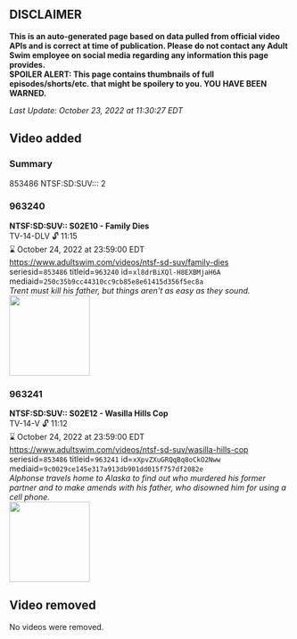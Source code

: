 ## DISCLAIMER
**This is an auto-generated page based on data pulled from official video APIs and is correct at time of publication. Please do not contact any Adult Swim employee on social media regarding any information this page provides.**  
**SPOILER ALERT: This page contains thumbnails of full episodes/shorts/etc. that might be spoilery to you. YOU HAVE BEEN WARNED.**  

_Last Update: October 23, 2022 at 11:30:27 EDT_
## Video added
### Summary
853486 NTSF:SD:SUV::: 2  
### 963240
**NTSF:SD:SUV:: S02E10 - Family Dies**  
TV-14-DLV 🔓 11:15  
⌛ October 24, 2022 at 23:59:00 EDT  
https://www.adultswim.com/videos/ntsf-sd-suv/family-dies  
seriesid=`853486` titleid=`963240` id=`xl8drBiXQl-H8EXBMjaH6A` mediaid=`250c35b9cc44310cc9cb85e8e61415d356f5ec8a`  
_Trent must kill his father, but things aren't as easy as they sound._  
<a href="https://media.cdn.adultswim.com/uploads/20200312/thumbnails/2_203121315360-ntsf_207_dup-20160929.jpg"><img src="https://media.cdn.adultswim.com/uploads/20200312/thumbnails/2_203121315360-ntsf_207_dup-20160929.jpg" height="144px" /></a>
### 963241
**NTSF:SD:SUV:: S02E12 - Wasilla Hills Cop**  
TV-14-V 🔓 11:12  
⌛ October 24, 2022 at 23:59:00 EDT  
https://www.adultswim.com/videos/ntsf-sd-suv/wasilla-hills-cop  
seriesid=`853486` titleid=`963241` id=`xXpvZXuGRQqBq8oCkO2Nww` mediaid=`9c0029ce145e317a913db901dd015f757df2082e`  
_Alphonse travels home to Alaska to find out who murdered his former partner and to make amends with his father, who disowned him for using a cell phone._  
<a href="https://media.cdn.adultswim.com/uploads/20200312/thumbnails/2_203121316224-ntsf_210_dup-20160412.jpg"><img src="https://media.cdn.adultswim.com/uploads/20200312/thumbnails/2_203121316224-ntsf_210_dup-20160412.jpg" height="144px" /></a>
## Video removed
No videos were removed.  
